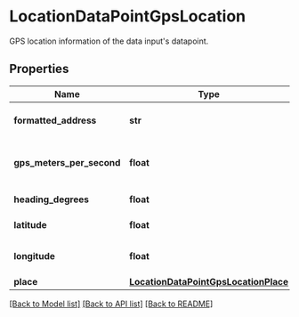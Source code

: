 # LocationDataPointGpsLocation

GPS location information of the data input's datapoint.
## Properties
Name | Type | Description | Notes
------------ | ------------- | ------------- | -------------
**formatted_address** | **str** | Formatted address of the location | [optional] 
**gps_meters_per_second** | **float** | Speed of GPS (meters per second) | [optional] 
**heading_degrees** | **float** | Heading degrees | [optional] 
**latitude** | **float** | Latitude of the location | [optional] 
**longitude** | **float** | Longitude of the location | [optional] 
**place** | [**LocationDataPointGpsLocationPlace**](LocationDataPointGpsLocationPlace.md) |  | [optional] 

[[Back to Model list]](../README.md#documentation-for-models) [[Back to API list]](../README.md#documentation-for-api-endpoints) [[Back to README]](../README.md)



